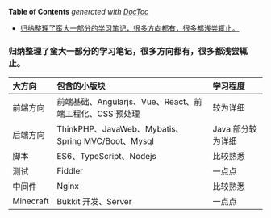 <!-- START doctoc generated TOC please keep comment here to allow auto update -->
<!-- DON'T EDIT THIS SECTION, INSTEAD RE-RUN doctoc TO UPDATE -->
**Table of Contents**  *generated with [DocToc](https://github.com/thlorenz/doctoc)*

- [归纳整理了蛮大一部分的学习笔记，很多方向都有，很多都浅尝辄止。](#%E5%BD%92%E7%BA%B3%E6%95%B4%E7%90%86%E4%BA%86%E8%9B%AE%E5%A4%A7%E4%B8%80%E9%83%A8%E5%88%86%E7%9A%84%E5%AD%A6%E4%B9%A0%E7%AC%94%E8%AE%B0%E5%BE%88%E5%A4%9A%E6%96%B9%E5%90%91%E9%83%BD%E6%9C%89%E5%BE%88%E5%A4%9A%E9%83%BD%E6%B5%85%E5%B0%9D%E8%BE%84%E6%AD%A2)

<!-- END doctoc generated TOC please keep comment here to allow auto update -->

<!-- <img src="./img/luna.png" class="head-img"> -->

<!-- <p class="head-msg">露娜様：好好学习，天天向上</p> -->

<!-- ### 露娜様：人生是一场开放式的 MMORGP，想要过得舒服，要么肝，要么氪。 -->

<!-- <p class="head-msg head-desc">归纳整理了蛮大一部分的学习笔记，很多方向都有，很多都浅尝辄止。</p> -->

### 归纳整理了蛮大一部分的学习笔记，很多方向都有，很多都浅尝辄止。

| 大方向    | 包含的小版块                                            | 学习程度          |
| :-------- | :------------------------------------------------------ | :---------------- |
| 前端方向  | 前端基础、Angularjs、Vue、React、前端工程化、CSS 预处理 | 较为详细          |
| 后端方向  | ThinkPHP、JavaWeb、Mybatis、Spring MVC/Boot、Mysql      | Java 部分较为详细 |
| 脚本      | ES6、TypeScript、Nodejs                                 | 比较熟悉          |
| 测试      | Fiddler                                                 | 一点点            |
| 中间件    | Nginx                                                   | 比较熟悉          |
| Minecraft | Bukkit 开发、Server                                     | 一点点            |
